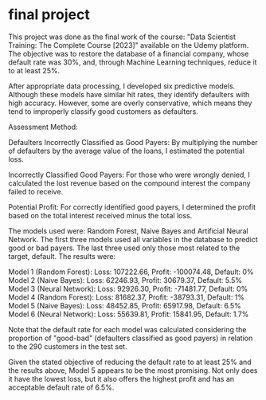 # final project

This project was done as the final work of the course: "Data Scientist Training: The Complete Course [2023]" available on the Udemy platform. The objective was to restore the database of a financial company, whose default rate was 30%, and, through Machine Learning techniques, reduce it to at least 25%.

After appropriate data processing, I developed six predictive models. Although these models have similar hit rates, they identify defaulters with high accuracy. However, some are overly conservative, which means they tend to improperly classify good customers as defaulters.

Assessment Method:

Defaulters Incorrectly Classified as Good Payers: By multiplying the number of defaulters by the average value of the loans, I estimated the potential loss.

Incorrectly Classified Good Payers: For those who were wrongly denied, I calculated the lost revenue based on the compound interest the company failed to receive.

Potential Profit: For correctly identified good payers, I determined the profit based on the total interest received minus the total loss.

The models used were: Random Forest, Naive Bayes and Artificial Neural Network. The first three models used all variables in the database to predict good or bad payers. The last three used only those most related to the target, default. The results were:

Model 1 (Random Forest): Loss: 107222.66, Profit: -100074.48, Default: 0%                                                                                                               
Model 2 (Naive Bayes): Loss: 62246.93, Profit: 30679.37, Default: 5.5%                                                                                                                  
Model 3 (Neural Network): Loss: 92926.30, Profit: -71481.77, Default: 0%                                                                                                                
Model 4 (Random Forest): Loss: 81682.37, Profit: -38793.31, Default: 1%                                                                                                                  
Model 5 (Naive Bayes): Loss: 48452.85, Profit: 65917.98, Default: 6.5%                                                                                                                   
Model 6 (Neural Network): Loss: 55639.81, Profit: 15841.95, Default: 1.7%                                                                                                                

Note that the default rate for each model was calculated considering the proportion of "good-bad" (defaulters classified as good payers) in relation to the 290 customers in the test set.

Given the stated objective of reducing the default rate to at least 25% and the results above, Model 5 appears to be the most promising. Not only does it have the lowest loss, but it also offers the highest profit and has an acceptable default rate of 6.5%.
